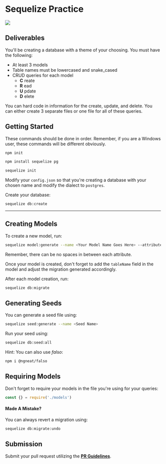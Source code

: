 # Sequelize Practice

![](https://www.habilelabs.io/wp-content/uploads/2020/11/Solving-Pagination-and-Filter-Issue-in-Sequelize-Using-QueryGenerator-1.jpg)


## Deliverables

You'll be creating a database with a theme of your choosing. You must have the following:

- At least 3 models
- Table names must be lowercased and snake_cased
- CRUD queries for each model
  - **C** reate
  - **R** ead
  - **U** pdate
  - **D** elete

You can hard code in information for the create, update, and delete. You can either create 3 separate files or one file for all of these queries.

## Getting Started

These commands should be done in order. Remember, if you are a Windows user, these commands will be different obviously.

```sh
npm init
```

```sh
npm install sequelize pg
```

```sh
sequelize init
```

Modify your `config.json` so that you're creating a database with your chosen name and modify the dialect to `postgres`.

Create your database:

```sh
sequelize db:create
```

---

## Creating Models

To create a new model, run:

```sh
sequelize model:generate --name <Your Model Name Goes Here> --attributes <someattribute>:<somedatatype>,<other stuff...>
```

Remember, there can be no spaces in between each attribute.

Once your model is created, don't forget to add the `tableName` field in the model and adjust the migration generated accordingly.

After each model creation, run:

```sh
sequelize db:migrate
```

## Generating Seeds

You can generate a seed file using:

```sh
sequelize seed:generate --name <Seed Name>
```

Run your seed using:

```sh
sequelize db:seed:all
```

Hint: You can also use _falso_:

```sh
npm i @ngneat/falso
```

## Requiring Models

Don't forget to require your models in the file you're using for your queries:

```js
const {} = require('./models')
```

#### Made A Mistake?

You can always revert a migration using:

```sh
sequelize db:migrate:undo
```

## Submission

Submit your pull request utilizing the **[PR Guidelines](https://github.com/SEI-R-2-22/template_pull_request)**.

